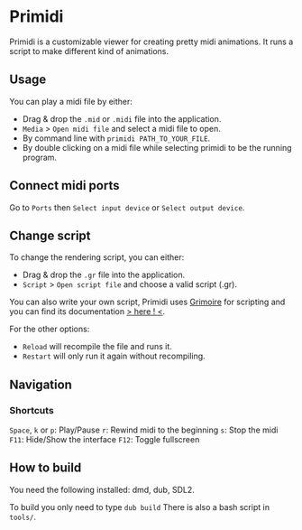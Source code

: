 # Primidi #

Primidi is a customizable viewer for creating pretty midi animations.
It runs a script to make different kind of animations.

## Usage

You can play a midi file by either:
 * Drag & drop the `.mid` or `.midi` file into the application.
 * `Media` > `Open midi file` and select a midi file to open.
 * By command line with `primidi PATH_TO_YOUR_FILE`.
 * By double clicking on a midi file while selecting primidi to be the running program.

## Connect midi ports

Go to `Ports` then `Select input device` or `Select output device`.

## Change script

To change the rendering script, you can either:
 * Drag & drop the `.gr` file into the application.
 * `Script` > `Open script file` and choose a valid script (.gr).

You can also write your own script, Primidi uses [Grimoire](https://github.com/Enalye/grimoire) for scripting and you can find its documentation [> here ! <](https://enalye.github.io/grimoire).

For the other options:
 * `Reload` will recompile the file and runs it.
 * `Restart` will only run it again without recompiling.

## Navigation

### Shortcuts
`Space`, `k` or `p`: Play/Pause
`r`: Rewind midi to the beginning
`s`: Stop the midi
`F11`: Hide/Show the interface
`F12`: Toggle fullscreen

## How to build ##

You need the following installed: dmd, dub, SDL2.

To build you only need to type
```dub build```
There is also a bash script in `tools/`.